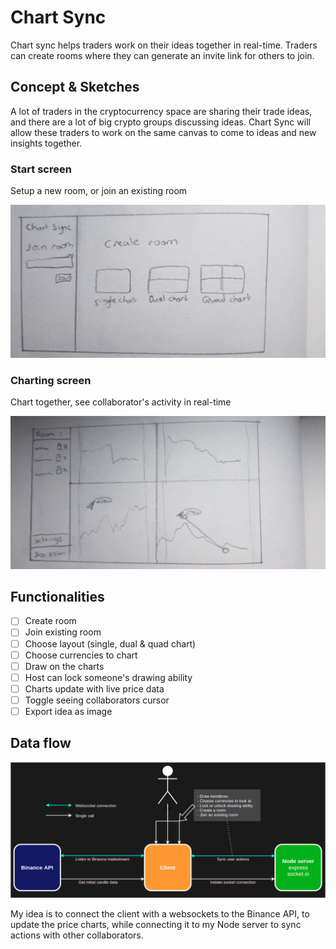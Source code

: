 # Chart Sync

Chart sync helps traders work on their ideas together in real-time. Traders can create rooms where they can generate an invite link for others to join.

## Concept & Sketches
A lot of traders in the cryptocurrency space are sharing their trade ideas, and there are a lot of big crypto groups discussing ideas. Chart Sync will allow these traders to work on the same canvas to come to ideas and new insights together. 

### Start screen
Setup a new room, or join an existing room

![start](https://github.com/StanBankras/chart-sync/blob/main/img/sketch-1.jpg?raw=true)

### Charting screen
Chart together, see collaborator's activity in real-time

![live collaboration](https://github.com/StanBankras/chart-sync/blob/main/img/sketch-2.jpg?raw=true)

## Functionalities
* [ ] Create room
* [ ] Join existing room
* [ ] Choose layout (single, dual & quad chart)
* [ ] Choose currencies to chart
* [ ] Draw on the charts
* [ ] Host can lock someone's drawing ability
* [ ] Charts update with live price data
* [ ] Toggle seeing collaborators cursor
* [ ] Export idea as image

## Data flow
![data flow](https://github.com/StanBankras/chart-sync/blob/main/img/data-flow.png?raw=true)

My idea is to connect the client with a websockets to the Binance API, to update the price charts, while connecting it to my Node server to sync actions with other collaborators.